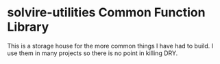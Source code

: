 # solvire-utilities Common Function Library

This is a storage house for the more common things I have had to build. I use them in many projects so there is no point in killing DRY.

